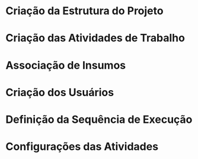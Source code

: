 # Criação da Estrutura do Projeto

# Criação das Atividades de Trabalho

# Associação de Insumos

# Criação dos Usuários

# Definição da Sequência de Execução

# Configurações das Atividades